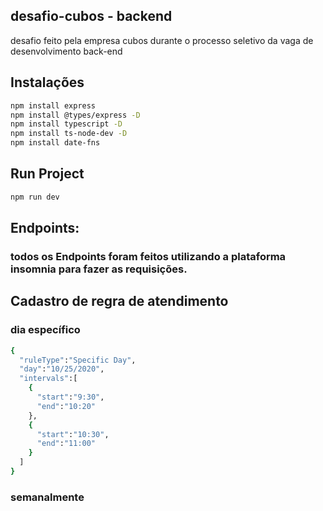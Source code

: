 ## desafio-cubos - backend

desafio feito pela empresa cubos durante o processo seletivo da vaga de desenvolvimento back-end

## Instalações

```bash
npm install express
npm install @types/express -D
npm install typescript -D
npm install ts-node-dev -D
npm install date-fns
```

## Run Project

```bash
npm run dev
```

## Endpoints:

### todos os Endpoints foram feitos utilizando a plataforma insomnia para fazer as requisições.

## Cadastro de regra de atendimento

### dia específico

```bash
{
  "ruleType":"Specific Day",
  "day":"10/25/2020",
  "intervals":[
    {
      "start":"9:30",
      "end":"10:20"
    },
    {
      "start":"10:30",
      "end":"11:00"
    }
  ]
}
```

### semanalmente

